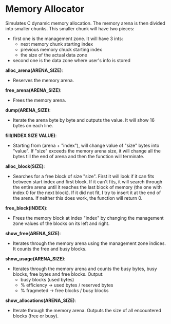 # Memory Allocator
Simulates C dynamic memory allocation.
The memory arena is then divided into smaller chunks. This smaller chunk will have two pieces:
  * first one is the management zone. It will have 3 ints:
    * next memory chunk starting index
    * previous memory chuck starting index
    * the size of the actual data zone
  * second one is the data zone where user's info is stored
  
**alloc_arena(ARENA_SIZE)**:
 * Reserves the memory arena.
 
**free_arena(ARENA_SIZE)**: 
 * Frees the memory arena.
 
**dump(ARENA_SIZE)**:
 * Iterate the arena byte by byte and outputs the value. It will show 16 bytes on each line.
 
**fill(INDEX SIZE VALUE)**:
 * Starting from (arena + "index"), will change value of "size" bytes into "value". If "size" exceeds the memory arena
 size, it will change all the bytes till the end of arena and then the function will terminate.
 
**alloc_block(SIZE)**:
 * Searches for a free block of size "size". First it will look if it can fits between start index and first block. If it can't
 fits, it will search through the entire arena until it reaches the last block of memory (the one with index 0 for the next block).
 If it did not fit, I try to insert it at the end of the arena. If neither this does work, the function will return 0.

**free_block(INDEX)**:
 * Frees the memory block at index "index" by changing the management zone values of the blocks on its left and right.
 
**show_free(ARENA_SIZE)**:
 * Iterates through the memory arena using the management zone indices. It counts the free and busy blocks.
 
**show_usage(ARENA_SIZE)**:
 * Iterates through the memory arena and counts the busy bytes, busy blocks, free bytes and free blocks. Output:
   * busy blocks (used bytes)
   * % efficiency -> used bytes / reserved bytes
   * % fragmeted -> free blocks / busy blocks
   
**show_allocations(ARENA_SIZE)**:
 * Iterate through the memory arena. Outputs the size of all encountered blocks (free or busy).
